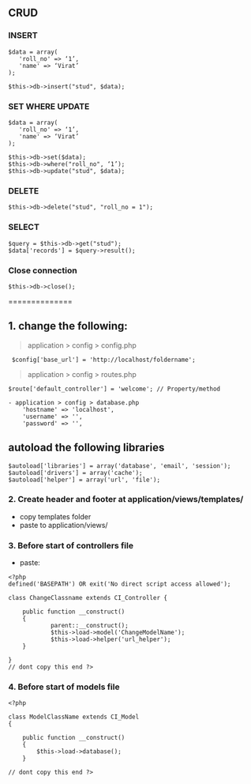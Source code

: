 ## CRUD

### INSERT

```
$data = array( 
   'roll_no' => ‘1’, 
   'name' => ‘Virat’ 
); 

$this->db->insert("stud", $data);
```

### SET WHERE UPDATE
```
$data = array( 
   'roll_no' => ‘1’, 
   'name' => ‘Virat’ 
); 

$this->db->set($data); 
$this->db->where("roll_no", ‘1’); 
$this->db->update("stud", $data);
```


### DELETE
```
$this->db->delete("stud", "roll_no = 1");
```

### SELECT

```
$query = $this->db->get("stud"); 
$data['records'] = $query->result();
```


### Close connection

```
$this->db->close(); 
```


==============

## 1. change the following:

> application > config > config.php
   ```
	$config['base_url'] = 'http://localhost/foldername';
  ```

> application > config > routes.php

```
$route['default_controller'] = 'welcome'; // Property/method

- application > config > database.php
	'hostname' => 'localhost',
	'username' => '',
	'password' => '',
```

## autoload the following libraries

```
$autoload['libraries'] = array('database', 'email', 'session');
$autoload['drivers'] = array('cache');
$autoload['helper'] = array('url', 'file');
```

### 2. Create header and footer at application/views/templates/

- copy templates folder
- paste to application/views/


### 3. Before start of controllers file

- paste:
```
<?php 
defined('BASEPATH') OR exit('No direct script access allowed');

class ChangeClassname extends CI_Controller {

	public function __construct()
	{
			parent::__construct();
			$this->load->model('ChangeModelName');
			$this->load->helper('url_helper');
	}

}
// dont copy this end ?>
```


### 4. Before start of models file
```
<?php

class ModelClassName extends CI_Model
{

	public function __construct()
	{
		$this->load->database();
	}

// dont copy this end ?>
```
